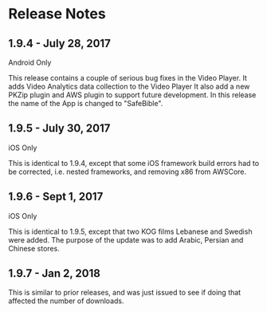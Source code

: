 Release Notes
=============

1.9.4 - July 28, 2017
---------------------
Android Only

This release contains a couple of serious bug fixes in the Video Player.
It adds Video Analytics data collection to the Video Player
It also add a new PKZip plugin and AWS plugin to support future development.
In this release the name of the App is changed to "SafeBible".

1.9.5 - July 30, 2017
---------------------
iOS Only

This is identical to 1.9.4, except that some iOS framework build errors
had to be corrected, i.e. nested frameworks, and removing x86 from AWSCore.

1.9.6 - Sept 1, 2017
-----------------------
iOS Only

This is identical to 1.9.5, except that two KOG films Lebanese and Swedish
were added.  The purpose of the update was to add Arabic, Persian and
Chinese stores.

1.9.7 - Jan 2, 2018
-------------------

This is similar to prior releases, and was just issued to see if doing that
affected the number of downloads.